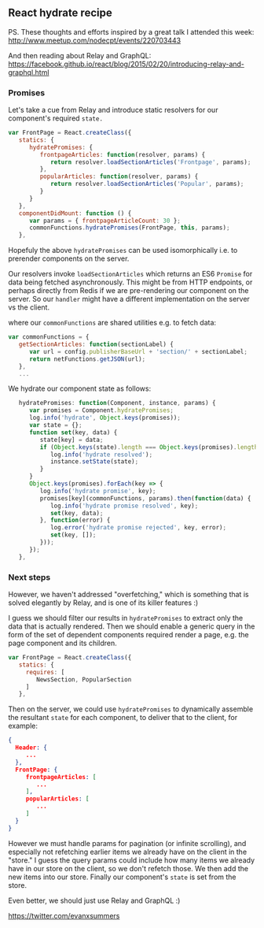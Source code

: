
## React hydrate recipe

PS. These thoughts and efforts inspired by a great talk I attended this week:
<br>http://www.meetup.com/nodecpt/events/220703443

And then reading about Relay and GraphQL:
<br>https://facebook.github.io/react/blog/2015/02/20/introducing-relay-and-graphql.html


### Promises

Let's take a cue from Relay and introduce static resolvers for our component's required `state.` 

```javascript
var FrontPage = React.createClass({
   statics: {
      hydratePromises: {
         frontpageArticles: function(resolver, params) {
            return resolver.loadSectionArticles('Frontpage', params);
         },
         popularArticles: function(resolver, params) {
            return resolver.loadSectionArticles('Popular', params);
         }
      }
   },
   componentDidMount: function () {
      var params = { frontpageArticleCount: 30 };
      commonFunctions.hydratePromises(FrontPage, this, params);
   },
```
Hopefuly the above `hydratePromises` can be used isomorphically i.e. to prerender components on the server.

Our resolvers invoke `loadSectionArticles` which returns an ES6 `Promise` for data being fetched asynchronously. This might be from HTTP endpoints, or perhaps directly from Redis if we are pre-rendering our component on the server. So our `handler` might have a different implementation on the server vs the client.

where our `commonFunctions` are shared utilities e.g. to fetch data:
```javascript
var commonFunctions = {
   getSectionArticles: function(sectionLabel) {
      var url = config.publisherBaseUrl + 'section/' + sectionLabel;
      return netFunctions.getJSON(url);
   },
   ...
```

We hydrate our component state as follows:
```javascript
   hydratePromises: function(Component, instance, params) {
      var promises = Component.hydratePromises;
      log.info('hydrate', Object.keys(promises));
      var state = {};
      function set(key, data) {
         state[key] = data;
         if (Object.keys(state).length === Object.keys(promises).length) {
            log.info('hydrate resolved');
            instance.setState(state);
         }
      }
      Object.keys(promises).forEach(key => {
         log.info('hydrate promise', key);
         promises[key](commonFunctions, params).then(function(data) {
            log.info('hydrate promise resolved', key);
            set(key, data);
         }, function(error) {
            log.error('hydrate promise rejected', key, error);
            set(key, []);
         }));
      });
   },
```


### Next steps

However, we haven't addressed "overfetching," which is something that is solved elegantly by Relay, and is one of its killer features :)

I guess we should filter our results in `hydratePromises` to extract only the data that is actually rendered. Then we should enable a generic query in the form of the set of dependent components required render a page, e.g. the page component and its children.

```javascript
var FrontPage = React.createClass({
   statics: {
     requires: [
        NewsSection, PopularSection
     ]
   },
```

Then on the server, we could use `hydratePromises` to dynamically assemble the resultant `state` for each component, to deliver that to the client, for example:

```json
{ 
  Header: {
     ...
  },
  FrontPage: {
     frontpageArticles: [
        ...
     ],
     popularArticles: [
        ...
     ]
  }
}
```

However we must handle params for pagination (or infinite scrolling), and especially not refetching earlier items we already have on the client in the "store." I guess the query params could include how many items we already have in our store on the client, so we don't refetch those. We then add the new items into our store. Finally our component's `state` is set from the store.

Even better, we should just use Relay and GraphQL :)

https://twitter.com/evanxsummers
